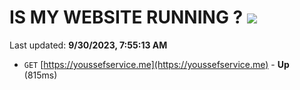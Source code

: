 # IS MY WEBSITE RUNNING ? [![](https://img.shields.io/static/v1?label=Sponsor&message=%E2%9D%A4&logo=GitHub&color=%23fe8e86)](https://github.com/sponsors/<username>)

Last updated: **9/30/2023, 7:55:13 AM**

- `GET` [https://youssefservice.me](https://youssefservice.me) - **Up** (815ms)
